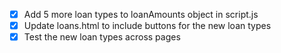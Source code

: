 - [x] Add 5 more loan types to loanAmounts object in script.js
- [x] Update loans.html to include buttons for the new loan types
- [x] Test the new loan types across pages
